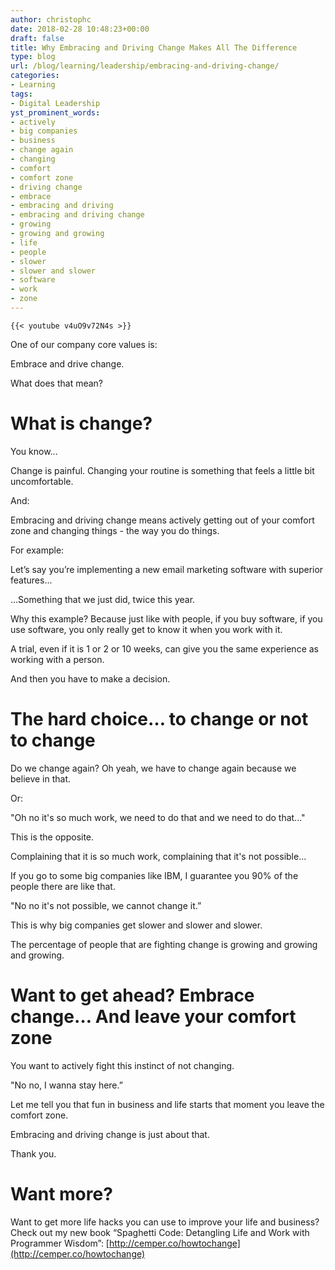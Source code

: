 ```yaml
---
author: christophc
date: 2018-02-28 10:48:23+00:00
draft: false
title: Why Embracing and Driving Change Makes All The Difference
type: blog
url: /blog/learning/leadership/embracing-and-driving-change/
categories:
- Learning
tags:
- Digital Leadership
yst_prominent_words:
- actively
- big companies
- business
- change again
- changing
- comfort
- comfort zone
- driving change
- embrace
- embracing and driving
- embracing and driving change
- growing
- growing and growing
- life
- people
- slower
- slower and slower
- software
- work
- zone
---
```



	{{< youtube v4uO9v72N4s >}}


One of our company core values is:




Embrace and drive change.




What does that mean?




# What is change?




You know...




Change is painful. Changing your routine is something that feels a little bit uncomfortable.




And:






Embracing and driving change means actively getting out of your comfort zone and changing things - the way you do things.




For example:




Let’s say you’re implementing a new email marketing software with superior features...




...Something that we just did, twice this year.




Why this example? Because just like with people, if you buy software, if you use software, you only really get to know it when you work with it.




A trial, even if it is 1 or 2 or 10 weeks, can give you the same experience as working with a person.




And then you have to make a decision.




# The hard choice… to change or not to change




Do we change again? Oh yeah, we have to change again because we believe in that.




Or:




"Oh no it's so much work, we need to do that and we need to do that..."




This is the opposite.




Complaining that it is so much work, complaining that it's not possible...




If you go to some big companies like IBM, I guarantee you 90% of the people there are like that.




"No no it's not possible, we cannot change it.”




This is why big companies get slower and slower and slower.




The percentage of people that are fighting change is growing and growing and growing.




# Want to get ahead? Embrace change… And leave your comfort zone




You want to actively fight this instinct of not changing.




"No no, I wanna stay here.”




Let me tell you that fun in business and life starts that moment you leave the comfort zone.




Embracing and driving change is just about that.




Thank you.




# Want more?




Want to get more life hacks you can use to improve your life and business? Check out my new book “Spaghetti Code: Detangling Life and Work with Programmer Wisdom”: [http://cemper.co/howtochange](http://cemper.co/howtochange)

